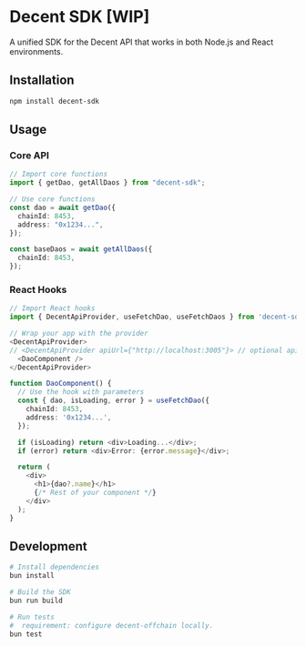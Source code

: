 # Decent SDK [WIP]

A unified SDK for the Decent API that works in both Node.js and React environments.

## Installation

```bash
npm install decent-sdk
```

## Usage

### Core API

```typescript
// Import core functions
import { getDao, getAllDaos } from "decent-sdk";

// Use core functions
const dao = await getDao({
  chainId: 8453,
  address: "0x1234...",
});

const baseDaos = await getAllDaos({
  chainId: 8453,
});
```

### React Hooks

```typescript
// Import React hooks
import { DecentApiProvider, useFetchDao, useFetchDaos } from 'decent-sdk/react';

// Wrap your app with the provider
<DecentApiProvider>
// <DecentApiProvider apiUrl={"http://localhost:3005"}> // optional apiUrl prop can be passed here
  <DaoComponent />
</DecentApiProvider>

function DaoComponent() {
  // Use the hook with parameters
  const { dao, isLoading, error } = useFetchDao({
    chainId: 8453,
    address: '0x1234...',
  });

  if (isLoading) return <div>Loading...</div>;
  if (error) return <div>Error: {error.message}</div>;

  return (
    <div>
      <h1>{dao?.name}</h1>
      {/* Rest of your component */}
    </div>
  );
}
```

## Development

```bash
# Install dependencies
bun install

# Build the SDK
bun run build

# Run tests
#  requirement: configure decent-offchain locally.
bun test
```
